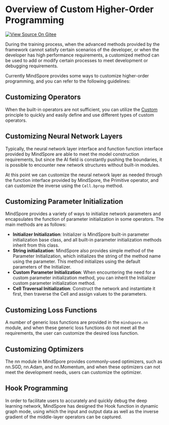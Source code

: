 # Overview of Custom Higher-Order Programming

[![View Source On Gitee](https://mindspore-website.obs.cn-north-4.myhuaweicloud.com/website-images/master/resource/_static/logo_source_en.svg)](https://gitee.com/mindspore/docs/blob/master/docs/mindspore/source_en/model_train/custom_program/overview.md)

During the training process, when the advanced methods provided by the framework cannot satisfy certain scenarios of the developer, or when the developer has high performance requirements, a customized method can be used to add or modify certain processes to meet development or debugging requirements.

Currently MindSpore provides some ways to customize higher-order programming, and you can refer to the following guidelines:

## Customizing Operators

When the built-in operators are not sufficient, you can utilize the [Custom](https://www.mindspore.cn/docs/en/master/api_python/ops/mindspore.ops.Custom.html#mindspore-ops-custom) principle to quickly and easily define and use different types of custom operators.

## Customizing Neural Network Layers

Typically, the neural network layer interface and function function interface provided by MindSpore are able to meet the model construction requirements, but since the AI field is constantly pushing the boundaries, it is possible to encounter new network structures without built-in modules.

At this point we can customize the neural network layer as needed through the function interface provided by MindSpore, the Primitive operator, and can customize the inverse using the `Cell.bprop` method.

## Customizing Parameter Initialization

MindSpore provides a variety of ways to initialize network parameters and encapsulates the function of parameter initialization in some operators. The main methods are as follows:

- **Initializer Initialization**: Initializer is MindSpore built-in parameter initialization base class, and all built-in parameter initialization methods inherit from this class.
- **String initialization**: MindSpore also provides simple method of the Parameter Initialization, which initializes the string of the method name using the parameter. This method initializes using the default parameters of the Initializer.
- **Custom Parameter Initialization**: When encountering the need for a custom parameter initialization method, you can inherit the Initializer custom parameter initialization method.
- **Cell Traversal Initialization**: Construct the network and instantiate it first, then traverse the Cell and assign values to the parameters.

## Customizing Loss Functions

A number of generic loss functions are provided in the `mindspore.nn` module, and when these generic loss functions do not meet all the requirements, the user can customize the desired loss function.

## Customizing Optimizers

The nn module in MindSpore provides commonly-used optimizers, such as nn.SGD, nn.Adam, and nn.Momentum, and when these optimizers can not meet the development needs, users can customize the optimizer.

## Hook Programming

In order to facilitate users to accurately and quickly debug the deep learning network, MindSpore has designed the Hook function in dynamic graph mode, using which the input and output data as well as the inverse gradient of the middle-layer operators can be captured.
